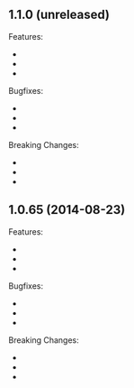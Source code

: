 ## 1.1.0 (unreleased)

Features:

  - 
  - 
  - 

Bugfixes:

  - 
  - 
  - 

Breaking Changes:

  - 
  - 
  - 
  
## 1.0.65 (2014-08-23)

Features:

  - 
  - 
  - 

Bugfixes:

  - 
  - 
  - 

Breaking Changes:

  - 
  - 
  - 